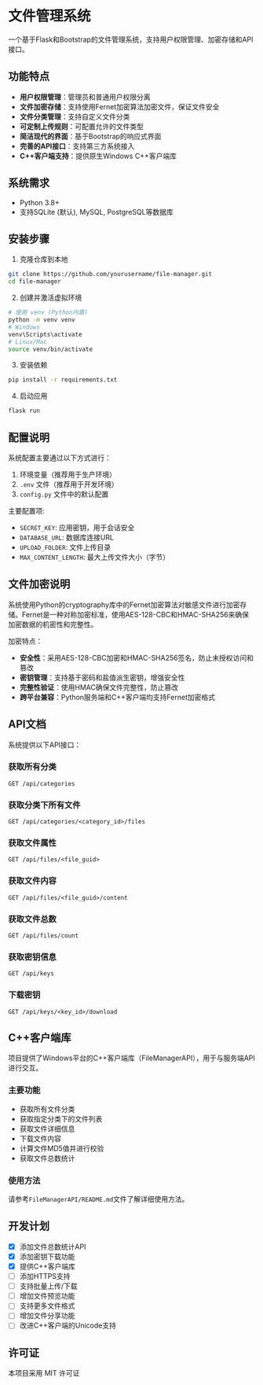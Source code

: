 # 文件管理系统

一个基于Flask和Bootstrap的文件管理系统，支持用户权限管理、加密存储和API接口。

## 功能特点

- **用户权限管理**：管理员和普通用户权限分离
- **文件加密存储**：支持使用Fernet加密算法加密文件，保证文件安全
- **文件分类管理**：支持自定义文件分类
- **可定制上传规则**：可配置允许的文件类型
- **简洁现代的界面**：基于Bootstrap的响应式界面
- **完善的API接口**：支持第三方系统接入
- **C++客户端支持**：提供原生Windows C++客户端库

## 系统需求

- Python 3.8+
- 支持SQLite (默认), MySQL, PostgreSQL等数据库

## 安装步骤

1. 克隆仓库到本地
```bash
git clone https://github.com/yourusername/file-manager.git
cd file-manager
```

2. 创建并激活虚拟环境
```bash
# 使用 venv (Python内置)
python -m venv venv
# Windows
venv\Scripts\activate
# Linux/Mac
source venv/bin/activate
```

3. 安装依赖
```bash
pip install -r requirements.txt
```

4. 启动应用
```bash
flask run
```

## 配置说明

系统配置主要通过以下方式进行：

1. 环境变量（推荐用于生产环境）
2. `.env` 文件（推荐用于开发环境）
3. `config.py` 文件中的默认配置

主要配置项:

- `SECRET_KEY`: 应用密钥，用于会话安全
- `DATABASE_URL`: 数据库连接URL
- `UPLOAD_FOLDER`: 文件上传目录
- `MAX_CONTENT_LENGTH`: 最大上传文件大小（字节）

## 文件加密说明

系统使用Python的cryptography库中的Fernet加密算法对敏感文件进行加密存储。Fernet是一种对称加密标准，使用AES-128-CBC和HMAC-SHA256来确保加密数据的机密性和完整性。

加密特点：
- **安全性**：采用AES-128-CBC加密和HMAC-SHA256签名，防止未授权访问和篡改
- **密钥管理**：支持基于密码和盐值派生密钥，增强安全性
- **完整性验证**：使用HMAC确保文件完整性，防止篡改
- **跨平台兼容**：Python服务端和C++客户端均支持Fernet加密格式

## API文档

系统提供以下API接口：

### 获取所有分类
```
GET /api/categories
```

### 获取分类下所有文件
```
GET /api/categories/<category_id>/files
```

### 获取文件属性
```
GET /api/files/<file_guid>
```

### 获取文件内容
```
GET /api/files/<file_guid>/content
```

### 获取文件总数
```
GET /api/files/count
```

### 获取密钥信息
```
GET /api/keys
```

### 下载密钥
```
GET /api/keys/<key_id>/download
```

## C++客户端库

项目提供了Windows平台的C++客户端库（FileManagerAPI），用于与服务端API进行交互。

### 主要功能

- 获取所有文件分类
- 获取指定分类下的文件列表
- 获取文件详细信息
- 下载文件内容
- 计算文件MD5值并进行校验
- 获取文件总数统计

### 使用方法

请参考`FileManagerAPI/README.md`文件了解详细使用方法。

## 开发计划

- [x] 添加文件总数统计API
- [x] 添加密钥下载功能
- [x] 提供C++客户端库
- [ ] 添加HTTPS支持
- [ ] 支持批量上传/下载
- [ ] 增加文件预览功能
- [ ] 支持更多文件格式
- [ ] 增加文件分享功能
- [ ] 改进C++客户端的Unicode支持

## 许可证

本项目采用 MIT 许可证 
